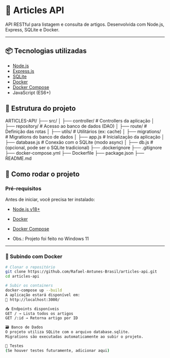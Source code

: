 # 📰 Articles API

API RESTful para listagem e consulta de artigos. Desenvolvida com Node.js, Express, SQLite e Docker.

---

## 📦 Tecnologias utilizadas

- [Node.js](https://nodejs.org/)
- [Express.js](https://expressjs.com/)
- [SQLite](https://www.sqlite.org/index.html)
- [Docker](https://www.docker.com/)
- [Docker Compose](https://docs.docker.com/compose/)
- JavaScript (ES6+)

## 📁 Estrutura do projeto

ARTICLES-API/
├── src/
│   ├── controller/           # Controllers da aplicação
│   ├── repository/           # Acesso ao banco de dados (DAO)
│   ├── route/                # Definição das rotas
│   ├── utils/                # Utilitários (ex: cache)
│   ├── migrations/           # Migrations do banco de dados
│   ├── app.js                # Inicialização da aplicação
│   ├── database.js           # Conexão com o SQLite (modo async)
│   ├── db.js                 # (opcional, pode ser o SQLite tradicional)
├── .dockerignore
├── .gitignore
├── docker-compose.yml
├── Dockerfile
├── package.json
├── README.md


## 🚀 Como rodar o projeto

### Pré-requisitos

Antes de iniciar, você precisa ter instalado:

- [Node.js v18+](https://nodejs.org/)
- [Docker](https://www.docker.com/products/docker-desktop)
- [Docker Compose](https://docs.docker.com/compose/install/)

- Obs.: Projeto foi feito no Windows 11

---

### 🔧 Subindo com Docker

```bash
# Clonar o repositório
git clone https://github.com/Rafael-Antunes-Brasil/articles-api.git
cd articles-api

# Subir os containers
docker-compose up --build
A aplicação estará disponível em:
📍 http://localhost:3000/

📥 Endpoints disponíveis
GET / → Lista todos os artigos
GET /:id → Retorna artigo por ID

🗃️ Banco de Dados
O projeto utiliza SQLite com o arquivo database.sqlite.
Migrations são executadas automaticamente ao subir o projeto.

🧪 Testes
(Se houver testes futuramente, adicionar aqui)
